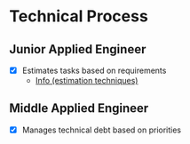 # Technical Process

## Junior Applied Engineer
- [X] Estimates tasks based on requirements
    - [Info (estimation techniques)](./ESTIMATION.md)

## Middle Applied Engineer
- [X] Manages technical debt based on priorities
